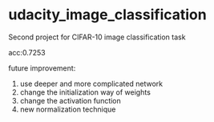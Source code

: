 # udacity_image_classification
Second project for CIFAR-10 image classification task

acc:0.7253

future improvement:

1. use deeper and more complicated network 
2. change the initialization way of weights
3. change the activation function
4. new normalization technique
